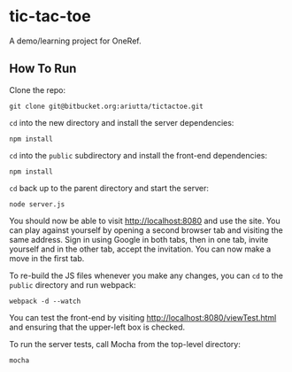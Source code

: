# tic-tac-toe

A demo/learning project for OneRef.

## How To Run

Clone the repo:

```
git clone git@bitbucket.org:ariutta/tictactoe.git
```

`cd` into the new directory and install the server dependencies:

```
npm install
```

`cd` into the `public` subdirectory and install the front-end dependencies:

```
npm install
```

`cd` back up to the parent directory and start the server:

```
node server.js
```

You should now be able to visit [http://localhost:8080](http://localhost:8080) and
use the site. You can play against yourself by opening a second browser tab and
visiting the same address. Sign in using Google in both tabs, then in one tab, invite
yourself and in the other tab, accept the invitation. You can now make a move in
the first tab.

To re-build the JS files whenever you make any changes, you can `cd` to the `public` directory
and run webpack:

```
webpack -d --watch
```

You can test the front-end by visiting [http://localhost:8080/viewTest.html](http://localhost:8080/viewTest.html)
and ensuring that the upper-left box is checked.

To run the server tests, call Mocha from the top-level directory:

```
mocha
```
